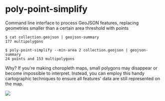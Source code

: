 # poly-point-simplify

Command line interface to process GeoJSON features, replacing geometries smaller than a certain area threshold with points

```
$ cat collection.geojson | geojson-summary
177 multipolygons

$ poly-point-simplify --min-area 2 collection.geojson | geojson-summary
24 points and 153 multipolygons
```

Why? If you're making choropleth maps, small polygons may disappear or become impossible to interpret. Instead, you can employ this handy cartographic techniques to ensure all features' data are still represented on the map. 

<img src="https://pbs.twimg.com/media/Ca2cb3fWAAAJZkV.jpg">

